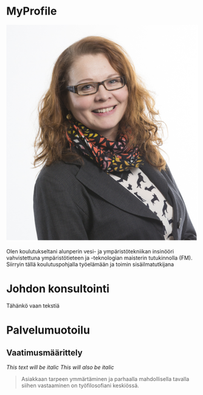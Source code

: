 # MyProfile
![OmaKuva](https://raw.githubusercontent.com/rinwall-admin/MyProfile/master/omakuva600x.png)

Olen koulutukseltani alunperin vesi- ja ympäristötekniikan insinööri vahvistettuna ympäristötieteen ja -teknologian maisterin tutukinnolla (FM). Siirryin tällä koulutuspohjalla työelämään ja toimin sisäilmatutkijana
# Johdon konsultointi
Tähänkö vaan tekstiä
# Palvelumuotoilu
## Vaatimusmäärittely
*This text will be italic*
_This will also be italic_
> Asiakkaan tarpeen ymmärtäminen ja 
> parhaalla mahdollisella tavalla siihen vastaaminen on
> työfilosofiani keskiössä.
